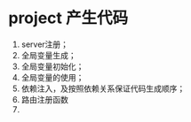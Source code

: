 # project 产生代码
1. server注册；
2. 全局变量生成；
3. 全局变量初始化；
4. 全局变量的使用；
5. 依赖注入，及按照依赖关系保证代码生成顺序；
6. 路由注册函数
7. 

